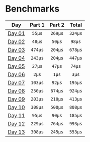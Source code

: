 # Benchmarks
|           Day            | Part 1  | Part 2  |  Total  |
|:------------------------:|:-------:|:-------:|:-------:|
| [Day 01](./src/day01.rs) | `55µs`  | `269µs` | `324µs` |
| [Day 02](./src/day02.rs) | `48µs`  | `50µs`  | `98µs`  |
| [Day 03](./src/day03.rs) | `474µs` | `204µs` | `678µs` |
| [Day 04](./src/day04.rs) | `243µs` | `204µs` | `447µs` |
| [Day 05](./src/day05.rs) | `27µs`  | `47µs`  | `74µs`  |
| [Day 06](./src/day06.rs) |  `2µs`  |  `1µs`  |  `3µs`  |
| [Day 07](./src/day07.rs) | `103µs` | `92µs`  | `195µs` |
| [Day 08](./src/day08.rs) | `250µs` | `674µs` | `924µs` |
| [Day 09](./src/day09.rs) | `203µs` | `210µs` | `413µs` |
| [Day 10](./src/day10.rs) | `308µs` | `500µs` | `808µs` |
| [Day 11](./src/day11.rs) | `95µs`  | `90µs`  | `185µs` |
| [Day 12](./src/day12.rs) | `229µs` | `764µs` | `993µs` |
| [Day 13](./src/day13.rs) | `308µs` | `245µs` | `553µs` |